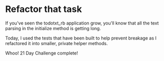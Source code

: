# Refactor that task #

If you've seen the todotxt\_rb application grow, you'll know that all the text parsing in the initialize method is getting long.

Today, I used the tests that have been built to help prevent breakage as I refactored it into smaller, private helper methods.

Whoo! 21 Day Challenge complete!
